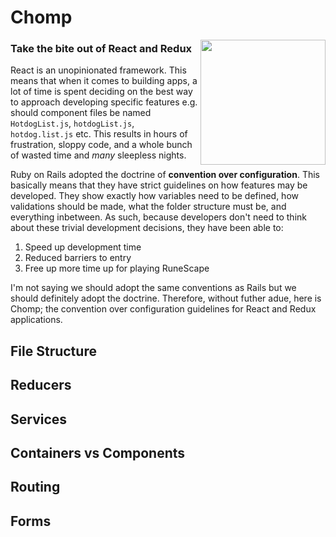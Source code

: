 # Chomp

<img src="https://upload.wikimedia.org/wikipedia/commons/thumb/2/21/Emoji_u1f40a.svg/600px-Emoji_u1f40a.svg.png" width="200px" align="right" />

### Take the bite out of React and Redux

React is an unopinionated framework. This means that when it comes to building apps, a lot of time is spent deciding on the best way to approach developing specific features e.g. should component files be named `HotdogList.js`, `hotdogList.js`, `hotdog.list.js` etc. This results in hours of frustration, sloppy code, and a whole bunch of wasted time and *many* sleepless nights.

Ruby on Rails adopted the doctrine of **convention over configuration**. This basically means that they have strict guidelines on how features may be developed. They show exactly how variables need to be defined, how validations should be made, what the folder structure must be, and everything inbetween. As such, because developers don't need to think about these trivial development decisions, they have been able to:

1. Speed up development time
2. Reduced barriers to entry
3. Free up more time up for playing RuneScape

I'm not saying we should adopt the same conventions as Rails but we should definitely adopt the doctrine. Therefore, without futher adue, here is Chomp; the convention over configuration guidelines for React and Redux applications.

## File Structure

## Reducers

## Services

## Containers vs Components

## Routing

## Forms

